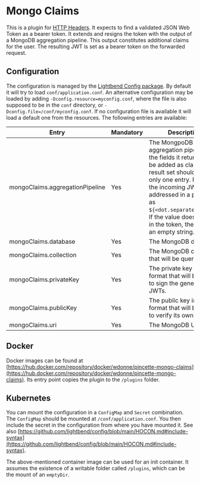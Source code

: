 # Mongo Claims

This is a plugin for [HTTP Headers](https://github.com/wdonne/pincette-http-headers). It expects to find a validated JSON Web Token as a bearer token. It extends and resigns the token with the output of a MongoDB aggregation pipeline. This output constitutes additional claims for the user. The resulting JWT is set as a bearer token on the forwarded request. 

## Configuration

The configuration is managed by the [Lightbend Config package](https://github.com/lightbend/config). By default it will try to load `conf/application.conf`. An alternative configuration may be loaded by adding `-Dconfig.resource=myconfig.conf`, where the file is also supposed to be in the `conf` directory, or `-Dconfig.file=/conf/myconfig.conf`. If no configuration file is available it will load a default one from the resources. The following entries are available:

|Entry|Mandatory|Description|
|---|---|---|
|mongoClaims.aggregationPipeline|Yes|The MongpoDB aggregation pipeline. All the fields it returns will be added as claims. The result set should have only one entry. Fields in the incoming JWT can be addressed in a pipeline as `${<dot.separated.path>}`. If the value doesn't exist in the token, the result is an empty string.|
|mongoClaims.database|Yes|The MongoDB database.|
|mongoClaims.collection|Yes|The MongoDB collection that will be queried.|
|mongoClaims.privateKey|Yes|The private key in PEM format that will be used to sign the generates JWTs.|
|mongoClaims.publicKey|Yes|The public key in PEM format that will be used to verify its own JWTs.|
|mongoClaims.uri|Yes|The MongoDB URI.|

## Docker

Docker images can be found at [https://hub.docker.com/repository/docker/wdonne/pincette-mongo-claims](https://hub.docker.com/repository/docker/wdonne/pincette-mongo-claims). Its entry point copies the plugin to the `/plugins` folder.

## Kubernetes

You can mount the configuration in a `ConfigMap` and `Secret` combination. The `ConfigMap` should be mounted at `/conf/application.conf`. You then include the secret in the configuration from where you have mounted it. See also [https://github.com/lightbend/config/blob/main/HOCON.md#include-syntax](https://github.com/lightbend/config/blob/main/HOCON.md#include-syntax).

The above-mentioned container image can be used for an init container. It assumes the existence of a writable folder called `/plugins`, which can be the mount of an `emptyDir`.
